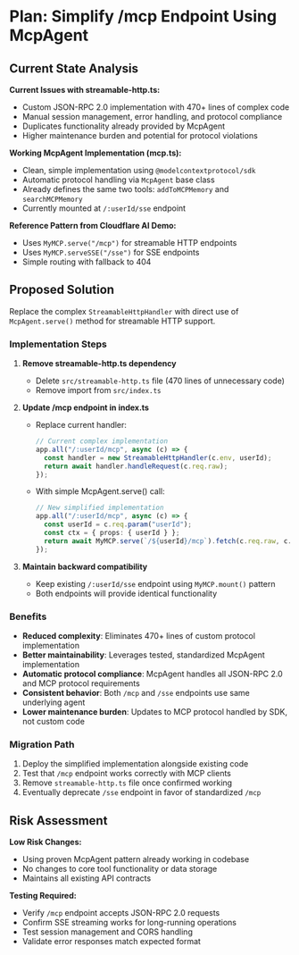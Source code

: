 # Plan: Simplify /mcp Endpoint Using McpAgent

## Current State Analysis

**Current Issues with streamable-http.ts:**
- Custom JSON-RPC 2.0 implementation with 470+ lines of complex code
- Manual session management, error handling, and protocol compliance
- Duplicates functionality already provided by McpAgent
- Higher maintenance burden and potential for protocol violations

**Working McpAgent Implementation (mcp.ts):**
- Clean, simple implementation using `@modelcontextprotocol/sdk`
- Automatic protocol handling via `McpAgent` base class
- Already defines the same two tools: `addToMCPMemory` and `searchMCPMemory`
- Currently mounted at `/:userId/sse` endpoint

**Reference Pattern from Cloudflare AI Demo:**
- Uses `MyMCP.serve("/mcp")` for streamable HTTP endpoints
- Uses `MyMCP.serveSSE("/sse")` for SSE endpoints
- Simple routing with fallback to 404

## Proposed Solution

Replace the complex `StreamableHttpHandler` with direct use of `McpAgent.serve()` method for streamable HTTP support.

### Implementation Steps

1. **Remove streamable-http.ts dependency**
   - Delete `src/streamable-http.ts` file (470 lines of unnecessary code)
   - Remove import from `src/index.ts`

2. **Update /mcp endpoint in index.ts**
   - Replace current handler:
     ```typescript
     // Current complex implementation
     app.all("/:userId/mcp", async (c) => {
       const handler = new StreamableHttpHandler(c.env, userId);
       return await handler.handleRequest(c.req.raw);
     });
     ```
   - With simple McpAgent.serve() call:
     ```typescript
     // New simplified implementation
     app.all("/:userId/mcp", async (c) => {
       const userId = c.req.param("userId");
       const ctx = { props: { userId } };
       return await MyMCP.serve(`/${userId}/mcp`).fetch(c.req.raw, c.env, ctx);
     });
     ```

3. **Maintain backward compatibility**
   - Keep existing `/:userId/sse` endpoint using `MyMCP.mount()` pattern
   - Both endpoints will provide identical functionality

### Benefits

- **Reduced complexity**: Eliminates 470+ lines of custom protocol implementation
- **Better maintainability**: Leverages tested, standardized McpAgent implementation
- **Automatic protocol compliance**: McpAgent handles all JSON-RPC 2.0 and MCP protocol requirements
- **Consistent behavior**: Both `/mcp` and `/sse` endpoints use same underlying agent
- **Lower maintenance burden**: Updates to MCP protocol handled by SDK, not custom code

### Migration Path

1. Deploy the simplified implementation alongside existing code
2. Test that `/mcp` endpoint works correctly with MCP clients
3. Remove `streamable-http.ts` file once confirmed working
4. Eventually deprecate `/sse` endpoint in favor of standardized `/mcp`

## Risk Assessment

**Low Risk Changes:**
- Using proven McpAgent pattern already working in codebase
- No changes to core tool functionality or data storage
- Maintains all existing API contracts

**Testing Required:**
- Verify `/mcp` endpoint accepts JSON-RPC 2.0 requests
- Confirm SSE streaming works for long-running operations
- Test session management and CORS handling
- Validate error responses match expected format